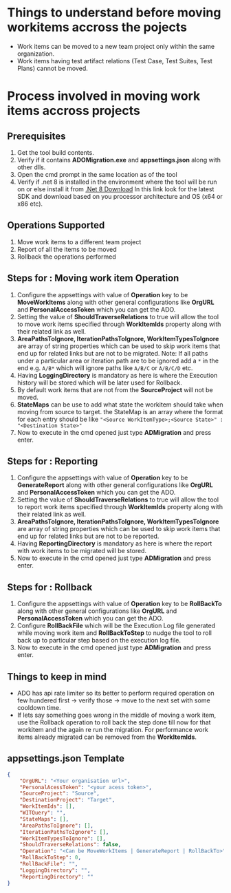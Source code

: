 # Things to understand before moving workitems accross the pojects

- Work items can be moved to a new team project only within the same organization.
- Work items having test artifact relations (Test Case, Test Suites, Test Plans) cannot be moved.

# Process involved in moving work items accross projects

## Prerequisites
1. Get the tool build contents.
2. Verify if it contains **ADOMigration.exe** and **appsettings.json** along with other dlls.
3. Open the cmd prompt in the same location as of the tool
4. Verify if .net 8 is installed in the environment where the tool will be run on or else install it from [.Net 8 Download](https://dotnet.microsoft.com/en-us/download/dotnet/8.0) In this link look for the latest SDK and download based on you processor architecture and OS (x64 or x86 etc).

## Operations Supported
1. Move work items to a different team project
2. Report of all the items to be moved
3. Rollback the operations performed

## Steps for : Moving work item Operation

1. Configure the appsettings with value of **Operation** key to be **MoveWorkItems** along with other general configurations like **OrgURL** and **PersonalAccessToken** which you can get the ADO.
2. Setting the value of **ShouldTraverseRelations** to true will allow the tool to move work items specified through **WorkItemIds** property along with their related link as well.
3. **AreaPathsToIgnore, IterationPathsToIgnore, WorkItemTypesToIgnore** are array of string properties which can be used to skip work items that end up for related links but are not to be migrated. Note: If all paths under a particular area or iteration path are to be ignored add a `*` in the end e.g. `A/B*` which will ignore paths like `A/B/C` or `A/B/C/D` etc.
4. Having **LoggingDirectory** is mandatory as here is where the Execution history will be stored which will be later used for Rollback.
5. By default work items that are not from the **SourceProject** will not be moved.
6. **StateMaps** can be use to add what state the workitem should take when moving from source to target. the StateMap is an array where the format for each entry should be like `"<Source WorkItemType>;<Source State>" : "<Destination State>"`
6. Now to execute in the cmd opened just type **ADMigration** and press enter.


## Steps for : Reporting

1. Configure the appsettings with value of **Operation** key to be **GenerateReport** along with other general configurations like **OrgURL** and **PersonalAccessToken** which you can get the ADO.
2. Setting the value of **ShouldTraverseRelations** to true will allow the tool to report work items specified through **WorkItemIds** property along with their related link as well.
3. **AreaPathsToIgnore, IterationPathsToIgnore, WorkItemTypesToIgnore** are array of string properties which can be used to skip work items that end up for related links but are not to be reported.
4. Having **ReportingDirectory** is mandatory as here is where the report with work items to be migrated will be stored.
5. Now to execute in the cmd opened just type **ADMigration** and press enter.

## Steps for : Rollback

1. Configure the appsettings with value of **Operation** key to be **RollBackTo** along with other general configurations like **OrgURL** and **PersonalAccessToken** which you can get the ADO.
2. Configure **RollBackFile** which will be the Execution Log file generated while moving work item and **RollBackToStep** to nudge the tool to roll back up to particular step based on the execution log file.
3. Now to execute in the cmd opened just type **ADMigration** and press enter.

## Things to keep in mind
- ADO has api rate limiter so its better to perform required operation on few hundered first -> verify those -> move to the next set with some cooldown time.
- If lets say something goes wrong in the middle of moving a work item, use the Rollback operation to roll back the step done till now for that workitem and the again re run the migration. For performance work items already migrated can be removed from the **WorkItemIds**.

## appsettings.json Template
```json
{
    "OrgURL": "<Your organisation url>",
    "PersonalAcessToken": "<your acess token>",
    "SourceProject": "Source",
    "DestinationProject": "Target",
    "WorkItemIds": [],
    "WITQuery": "",
    "StateMaps": [],
    "AreaPathsToIgnore": [],
    "IterationPathsToIgnore": [],
    "WorkItemTypesToIgnore": [],
    "ShouldTraverseRelations": false,
    "Operation": "<Can be MoveWorkItems | GenerateReport | RollBackTo>",
    "RollBackToStep": 0,
    "RollBackFile": "",
    "LoggingDirectory": "",
    "ReportingDirectory": ""
}
```
